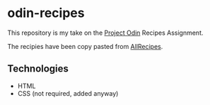 # odin-recipes
This repository is my take on the [Project Odin](www.theodinproject.com) Recipes Assignment.

The recipies have been copy pasted from [AllRecipes](www.allrecipes.com).

## Technologies
* HTML
* CSS (not required, added anyway)
